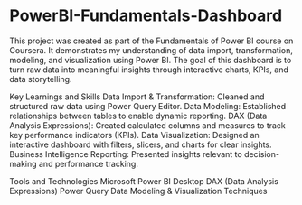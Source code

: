 # PowerBI-Fundamentals-Dashboard
This project was created as part of the Fundamentals of Power BI course on Coursera. It demonstrates my understanding of data import, transformation, modeling, and visualization using Power BI. The goal of this dashboard is to turn raw data into meaningful insights through interactive charts, KPIs, and data storytelling.

Key Learnings and Skills
  Data Import & Transformation: Cleaned and structured raw data using Power Query Editor.
  Data Modeling: Established relationships between tables to enable dynamic reporting.
  DAX (Data Analysis Expressions): Created calculated columns and measures to track key performance indicators (KPIs).
  Data Visualization: Designed an interactive dashboard with filters, slicers, and charts for clear insights.
  Business Intelligence Reporting: Presented insights relevant to decision-making and performance tracking.

Tools and Technologies
  Microsoft Power BI Desktop
  DAX (Data Analysis Expressions)
  Power Query
  Data Modeling & Visualization Techniques
